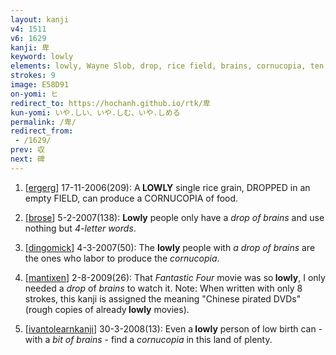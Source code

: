 ```yaml
---
layout: kanji
v4: 1511
v6: 1629
kanji: 卑
keyword: lowly
elements: lowly, Wayne Slob, drop, rice field, brains, cornucopia, ten, needle
strokes: 9
image: E58D91
on-yomi: ヒ
redirect_to: https://hochanh.github.io/rtk/卑
kun-yomi: いや.しい、いや.しむ、いや.しめる
permalink: /卑/
redirect_from:
 - /1629/
prev: 収
next: 碑
---
```


1) [<a href="http://kanji.koohii.com/profile/ergerg">ergerg</a>] 17-11-2006(209): A<strong> LOWLY</strong> single rice grain, DROPPED in an empty FIELD, can produce a CORNUCOPIA of food.

2) [<a href="http://kanji.koohii.com/profile/brose">brose</a>] 5-2-2007(138): <strong>Lowly</strong> people only have a <em>drop of brains</em> and use nothing but <em>4-letter words</em>.

3) [<a href="http://kanji.koohii.com/profile/dingomick">dingomick</a>] 4-3-2007(50): The <strong>lowly</strong> people with <em>a drop of brains</em> are the ones who labor to produce the <em>cornucopia</em>.

4) [<a href="http://kanji.koohii.com/profile/mantixen">mantixen</a>] 2-8-2009(26): That <em>Fantastic Four</em> movie was so<strong> lowly</strong>, I only needed a <em>drop</em> of <em>brains</em> to watch it. Note: When written with only 8 strokes, this kanji is assigned the meaning &quot;Chinese pirated DVDs&quot; (rough copies of already<strong> lowly</strong> movies).

5) [<a href="http://kanji.koohii.com/profile/ivantolearnkanji">ivantolearnkanji</a>] 30-3-2008(13): Even a<strong> lowly</strong> person of low birth can - with a <em>bit of brains</em> - find a <em>cornucopia</em> in this land of plenty.

